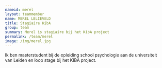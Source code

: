 ```yaml
---
nameid: merel
layout: teammember
name: MEREL LELIEVELD
title: Stagiaire KibA
group: team
summary: Merel is stagiaire bij het KibA project
permalink: /team/merel
image: /img/merel.jpg
---
```


Ik ben masterstudent bij de opleiding school psychologie aan de universiteit van Leiden en loop stage bij het KIBA project.

